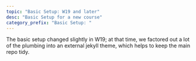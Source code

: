 ```yaml
---
topic: "Basic Setup: W19 and later"
desc: "Basic Setup for a new course"
category_prefix: "Basic Setup: "
---
```


The basic setup changed slightly in W19; at that time, we factored out a lot of the plumbing into an external jekyll theme, which helps
to keep the main repo tidy.    

